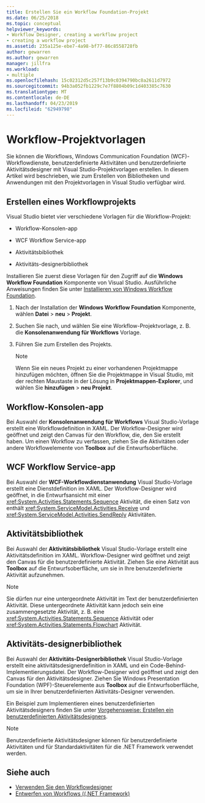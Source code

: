 ```yaml
---
title: Erstellen Sie ein Workflow Foundation-Projekt
ms.date: 06/25/2018
ms.topic: conceptual
helpviewer_keywords:
- Workflow Designer, creating a workflow project
- creating a workflow project
ms.assetid: 235a125e-ebe7-4a98-bf77-86c8558728fb
author: gewarren
ms.author: gewarren
manager: jillfra
ms.workload:
- multiple
ms.openlocfilehash: 15c02312d5c257f13b9c0394790bc8a2611d7972
ms.sourcegitcommit: 94b3a052fb1229c7e7f8804b09c1d403385c7630
ms.translationtype: MT
ms.contentlocale: de-DE
ms.lasthandoff: 04/23/2019
ms.locfileid: "62949798"
---
```

# <a name="workflow-project-templates"></a>Workflow-Projektvorlagen

Sie können die Workflows, Windows Communication Foundation (WCF)-Workflowdienste, benutzerdefinierte Aktivitäten und benutzerdefinierte Aktivitätsdesigner mit Visual Studio-Projektvorlagen erstellen. In diesem Artikel wird beschrieben, wie zum Erstellen von Bibliotheken und Anwendungen mit den Projektvorlagen in Visual Studio verfügbar wird.

## <a name="create-a-workflow-project"></a>Erstellen eines Workflowprojekts

Visual Studio bietet vier verschiedene Vorlagen für die Workflow-Projekt:

- Workflow-Konsolen-app

- WCF Workflow Service-app

- Aktivitätsbibliothek

- Aktivitäts-designerbibliothek

Installieren Sie zuerst diese Vorlagen für den Zugriff auf die **Windows Workflow Foundation** Komponente von Visual Studio. Ausführliche Anweisungen finden Sie unter [Installieren von Windows Workflow Foundation](developing-applications-with-the-workflow-designer.md#install-windows-workflow-foundation).

1. Nach der Installation der **Windows Workflow Foundation** Komponente, wählen **Datei** > **neu** > **Projekt**.

1. Suchen Sie nach, und wählen Sie eine Workflow-Projektvorlage, z. B. die **Konsolenanwendung für Workflows** Vorlage.

1. Führen Sie zum Erstellen des Projekts.

   > [!NOTE]
   > Wenn Sie ein neues Projekt zu einer vorhandenen Projektmappe hinzufügen möchten, öffnen Sie die Projektmappe in Visual Studio, mit der rechten Maustaste in der Lösung in **Projektmappen-Explorer**, und wählen Sie **hinzufügen** > **neu Projekt**.

## <a name="workflow-console-app"></a>Workflow-Konsolen-app

Bei Auswahl der **Konsolenanwendung für Workflows** Visual Studio-Vorlage erstellt eine Workflowdefinition in XAML. Der Workflow-Designer wird geöffnet und zeigt den Canvas für den Workflow, die, den Sie erstellt haben. Um einen Workflow zu verfassen, ziehen Sie die Aktivitäten oder andere Workflowelemente von **Toolbox** auf die Entwurfsoberfläche.

## <a name="wcf-workflow-service-app"></a>WCF Workflow Service-app

Bei Auswahl der **WCF-Workflowdienstanwendung** Visual Studio-Vorlage erstellt eine Dienstdefinition im XAML. Der Workflow-Designer wird geöffnet, in die Entwurfsansicht mit einer <xref:System.Activities.Statements.Sequence> Aktivität, die einen Satz von enthält <xref:System.ServiceModel.Activities.Receive> und <xref:System.ServiceModel.Activities.SendReply> Aktivitäten.

## <a name="activity-library"></a>Aktivitätsbibliothek

Bei Auswahl der **Aktivitätsbibliothek** Visual Studio-Vorlage erstellt eine Aktivitätsdefinition im XAML. Workflow-Designer wird geöffnet und zeigt den Canvas für die benutzerdefinierte Aktivität. Ziehen Sie eine Aktivität aus **Toolbox** auf die Entwurfsoberfläche, um sie in Ihre benutzerdefinierte Aktivität aufzunehmen.

> [!NOTE]
> Sie dürfen nur eine untergeordnete Aktivität im Text der benutzerdefinierten Aktivität. Diese untergeordnete Aktivität kann jedoch sein eine zusammengesetzte Aktivität, z. B. eine <xref:System.Activities.Statements.Sequence> Aktivität oder <xref:System.Activities.Statements.Flowchart> Aktivität.

## <a name="activity-designer-library"></a>Aktivitäts-designerbibliothek

Bei Auswahl der **Aktivitäts-Designerbibliothek** Visual Studio-Vorlage erstellt eine aktivitätsdesignerdefinition in XAML und ein Code-Behind-Implementierungsdatei. Der Workflow-Designer wird geöffnet und zeigt den Canvas für den Aktivitätsdesigner. Ziehen Sie Windows Presentation Foundation (WPF)-Steuerelemente aus **Toolbox** auf die Entwurfsoberfläche, um sie in Ihrer benutzerdefinierten Aktivitäts-Designer verwenden.

Ein Beispiel zum Implementieren eines benutzerdefinierten Aktivitätsdesigners finden Sie unter [Vorgehensweise: Erstellen ein benutzerdefinierten Aktivitätsdesigners](/dotnet/framework/windows-workflow-foundation/how-to-create-a-custom-activity-designer).

> [!NOTE]
> Benutzerdefinierte Aktivitätsdesigner können für benutzerdefinierte Aktivitäten und für Standardaktivitäten für die .NET Framework verwendet werden.

## <a name="see-also"></a>Siehe auch

- [Verwenden Sie den Workflowdesigner](developing-applications-with-the-workflow-designer.md)
- [Entwerfen von Workflows ((.NET Framework)](/dotnet/framework/windows-workflow-foundation/designing-workflows)